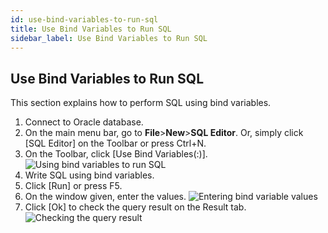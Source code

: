 ```yaml
---
id: use-bind-variables-to-run-sql
title: Use Bind Variables to Run SQL
sidebar_label: Use Bind Variables to Run SQL
---
```


## Use Bind Variables to Run SQL

This section explains how to perform SQL using bind variables.

1. Connect to Oracle database.
2. On the main menu bar, go to **File**>**New**>**SQL Editor**. Or, simply click [SQL Editor] on the Toolbar or press Ctrl+N.
3. On the Toolbar, click [Use Bind Variables(:)].
![Using bind variables to run SQL](https://s3.ap-northeast-2.amazonaws.com/sqlgate-manual-content/587BB84EB53EF37B7467B6BF42DFFBD0.jpg)
4. Write SQL using bind variables.
5. Click [Run] or press F5.
6. On the window given, enter the values.
![Entering bind variable values](https://s3.ap-northeast-2.amazonaws.com/sqlgate-manual-content/1E20EE49EDCA69B6B1636DB913974490.jpg)
7. Click [Ok] to check the query result on the Result tab.
![Checking the query result](https://s3.ap-northeast-2.amazonaws.com/sqlgate-manual-content/C8CA6A6B10EF0676B33B35B4A7166F16.jpg)
